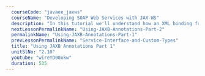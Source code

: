 ```yaml
---
  courseCode: "javaee_jaxws"
  courseName: "Developing SOAP Web Services with JAX-WS"
  description: "In this tutorial we'll understand how an XML binding framework like JAXB works to help convert our object instances to XML."
  nextLessonPermalinkName: "Using-JAXB-Annotations-Part-2"
  permalinkName: "Using-JAXB-Annotations-Part-1"
  prevLessonPermalinkName: "Service-Interface-and-Custom-Types"
  title: "Using JAXB Annotations Part 1"
  unitSlNo: "2.10"
  youtube: "wireYD00xkw"
  duration: 535
---
```

